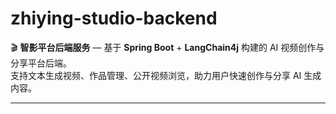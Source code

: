 # zhiying-studio-backend

🎬 **智影平台后端服务** — 基于 **Spring Boot** + **LangChain4j** 构建的 AI 视频创作与分享平台后端。  
支持文本生成视频、作品管理、公开视频浏览，助力用户快速创作与分享 AI 生成内容。

---
